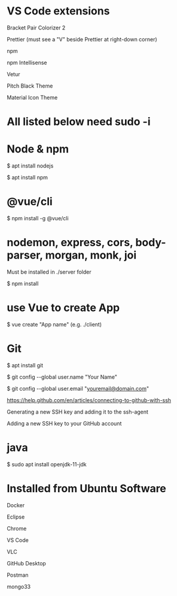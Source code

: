 # VS Code extensions

Bracket Pair Colorizer 2

Prettier (must see a "V" beside Prettier at right-down corner)

npm

npm Intellisense

Vetur

Pitch Black Theme

Material Icon Theme

# All listed below need sudo -i

# Node & npm

$ apt install nodejs

$ apt install npm

# @vue/cli

$ npm install -g @vue/cli

# nodemon, express, cors, body-parser, morgan, monk, joi

Must be installed in ./server folder

$ npm install $$$$

# use Vue to create App

$ vue create "App name" (e.g. ./client)

# Git

$ apt install git

$ git config --global user.name "Your Name"

$ git config --global user.email "youremail@domain.com"

https://help.github.com/en/articles/connecting-to-github-with-ssh

Generating a new SSH key and adding it to the ssh-agent

Adding a new SSH key to your GitHub account

# java

$ sudo apt install openjdk-11-jdk

# Installed from Ubuntu Software

Docker

Eclipse

Chrome

VS Code

VLC

GitHub Desktop

Postman

mongo33
